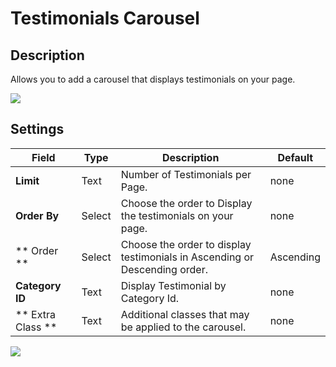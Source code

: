 # Testimonials Carousel

## Description

Allows you to add a carousel that displays testimonials on your page.

![](http://transvelo.github.io/docs/bethlehem/images/vc-testimonial-carousel-settings.png)

## Settings

| Field | Type | Description | Default
| -- | -- | -- | -- |
| **Limit** | Text | Number of Testimonials per Page. | none
| **Order By** | Select | Choose the order to Display the testimonials on your page. | none
| ** Order ** | Select | Choose the order to display testimonials in Ascending or Descending order. | Ascending  |
| **Category ID** | Text | Display Testimonial by Category Id. | none
| ** Extra Class ** | Text | Additional classes that may be applied to the carousel. | none


![](http://transvelo.github.io/docs/bethlehem/images/vc-testimonial-carousel-output.png)
